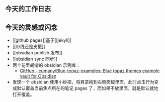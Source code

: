 

## 今天的工作日志
## 今天的灵感或闪念
- [[github pages]]基于[[jekyll]]
- [[带线还是支援]]
- [[obsidian publish 发布]]
- [[obsidian sync 同步]]
- 两个花里胡哨的 obsidian 示例库：
	- [GitHub - cumany/Blue-topaz-examples: Blue topaz themes example vault for Obsidian](https://github.com/cumany/Blue-topaz-examples)
- 发现一个 obsidian 使用小妙招，将目录拖到右侧面板里面，此时点击行为变成默认覆盖当前焦点所在的笔记 pages 了，而如果不放里面，就是默认就地打开覆盖。